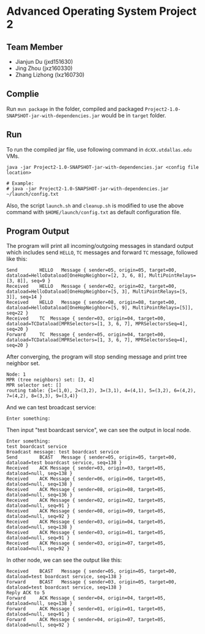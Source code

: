 # Advanced Operating System Project 2

## Team Member
- Jianjun Du (jxd151630)
- Jing Zhou (jxz160330)
- Zhang Lizhong (lxz160730)

## Complie
Run `mvn package` in the folder, compiled and packaged `Project2-1.0-SNAPSHOT-jar-with-dependencies.jar` would be in `target` folder.

## Run
To run the compiled jar file, use following command in `dcXX.utdallas.edu` VMs.

```
java -jar Project2-1.0-SNAPSHOT-jar-with-dependencies.jar <config file location>

# Example:
# java -jar Project2-1.0-SNAPSHOT-jar-with-dependencies.jar ~/launch/config.txt
```

Also, the script `launch.sh` and `cleanup.sh` is modified to use the above command with `$HOME/launch/config.txt` as default configuration file.

## Program Output

The program will print all incoming/outgoing messages in standard output which includes send `HELLO`, `TC` messages and forward `TC` message, followed like this: 
```
Send		HELLO	Message { sender=05, origin=05, target=00, dataload=HelloDataload[OneHopNeighbor=[2, 3, 6, 8], MultiPointRelays=[3, 8]], seq=9 }
Received	HELLO	Message { sender=02, origin=02, target=00, dataload=HelloDataload[OneHopNeighbor=[5, 3], MultiPointRelays=[5, 3]], seq=14 }
Received	HELLO	Message { sender=08, origin=08, target=00, dataload=HelloDataload[OneHopNeighbor=[5, 9], MultiPointRelays=[5]], seq=22 }
Received	TC	Message { sender=03, origin=04, target=00, dataload=TCDataload[MPRSelectors=[1, 3, 6, 7], MPRSelectorsSeq=4], seq=20 }
Forward 	TC	Message { sender=05, origin=04, target=00, dataload=TCDataload[MPRSelectors=[1, 3, 6, 7], MPRSelectorsSeq=4], seq=20 }
```

After converging, the program will stop sending message and print tree neighbor set.

```
Node: 1
MPR (tree neighbors) set: [3, 4]
MPR selector set: []
routing table: {1=(1,0), 2=(3,2), 3=(3,1), 4=(4,1), 5=(3,2), 6=(4,2), 7=(4,2), 8=(3,3), 9=(3,4)}

```

And we can test broadcast service:

```
Enter something:
```

Then input "test boardcast service", we can see the output in local node.
``` 
Enter something:
test boardcast service
Broadcast message: test boardcast service
Send		BCAST	Message { sender=05, origin=05, target=00, dataload=test boardcast service, seq=138 }
Received	ACK	Message { sender=03, origin=03, target=05, dataload=null, seq=138 }
Received	ACK	Message { sender=06, origin=06, target=05, dataload=null, seq=138 }
Received	ACK	Message { sender=08, origin=08, target=05, dataload=null, seq=136 }
Received	ACK	Message { sender=02, origin=02, target=05, dataload=null, seq=91 }
Received	ACK	Message { sender=08, origin=09, target=05, dataload=null, seq=92 }
Received	ACK	Message { sender=03, origin=04, target=05, dataload=null, seq=138 }
Received	ACK	Message { sender=03, origin=01, target=05, dataload=null, seq=91 }
Received	ACK	Message { sender=03, origin=07, target=05, dataload=null, seq=92 }
```

In other node, we can see the output like this:
```
Received	BCAST	Message { sender=05, origin=05, target=00, dataload=test boardcast service, seq=138 }
Forward 	BCAST	Message { sender=03, origin=05, target=00, dataload=test boardcast service, seq=138 }
Reply ACK to 5
Forward 	ACK	Message { sender=04, origin=04, target=05, dataload=null, seq=138 }
Forward 	ACK	Message { sender=01, origin=01, target=05, dataload=null, seq=91 }
Forward 	ACK	Message { sender=04, origin=07, target=05, dataload=null, seq=92 }
```